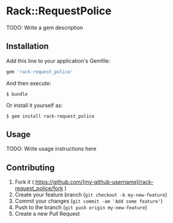 # Rack::RequestPolice

TODO: Write a gem description

## Installation

Add this line to your application's Gemfile:

```ruby
gem 'rack-request_police'
```

And then execute:

    $ bundle

Or install it yourself as:

    $ gem install rack-request_police

## Usage

TODO: Write usage instructions here

## Contributing

1. Fork it ( https://github.com/[my-github-username]/rack-request_police/fork )
2. Create your feature branch (`git checkout -b my-new-feature`)
3. Commit your changes (`git commit -am 'Add some feature'`)
4. Push to the branch (`git push origin my-new-feature`)
5. Create a new Pull Request
